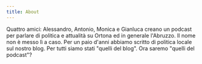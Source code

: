 ```yaml
---
title: About
---
```


Quattro amici: Alessandro, Antonio, Monica e Gianluca creano un podcast per parlare di politica e attualità su Ortona ed in generale l'Abruzzo. Il nome non è messo lì a caso. Per un paio d'anni abbiamo scritto di politica locale sul nostro blog. Per tutti siamo stati "quelli del blog". Ora saremo "quelli del podcast"?